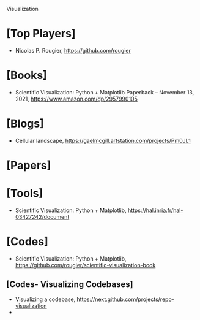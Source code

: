 Visualization

# [Top Players]
+ Nicolas P. Rougier, https://github.com/rougier


# [Books]
+ Scientific Visualization: Python + Matplotlib Paperback – November 13, 2021, https://www.amazon.com/dp/2957990105


# [Blogs]
+ Cellular landscape, https://gaelmcgill.artstation.com/projects/Pm0JL1


# [Papers]

# [Tools]
+ Scientific Visualization: Python + Matplotlib, https://hal.inria.fr/hal-03427242/document

# [Codes]
+ Scientific Visualization: Python + Matplotlib, https://github.com/rougier/scientific-visualization-book

## [Codes- Visualizing Codebases]
+ Visualizing a codebase, https://next.github.com/projects/repo-visualization
+ 

